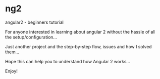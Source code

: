 # ng2
angular2 - beginners tutorial

For anyone interested in learning about angular 2 without the hassle of all the setup/configuration...

Just another project and the step-by-step flow, issues and how I solved them...

Hope this can help you to understand how Angular 2 works...

Enjoy!
